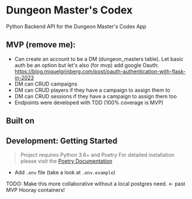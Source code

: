 # Dungeon Master's Codex
Python Backend API for the Dungeon Master's Codex App

## MVP (remove me):
* Can create an account to be a DM (dungeon_masters table). Let basic auth be an option but let's also (for mvp) add google Oauth: https://blog.miguelgrinberg.com/post/oauth-authentication-with-flask-in-2023
* DM can CRUD campaigns
* DM can CRUD players if they have a campaign to assign them to
* DM can CRUD sessions if they have a campaign to assign them too
* Endpoints were developed with TDD (100% coverage is MVP)

## Built on

## Development: Getting Started
> Project requires Python 3.8+ and Poetry
> For detailed installation please visit the [Poetry Documentation](https://python-poetry.org/docs/)

* Add `.env` file (take a look  at `.env.example`)

TODO: Make this more collaborative without a local postgres need. <- past MVP
Hooray containers!

